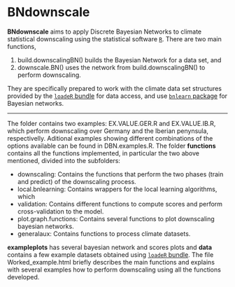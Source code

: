 BNdownscale
==========

**BNdownscale** aims to apply Discrete Bayesian Networks to climate statistical downscaling using the statistical software  [`R`](https://www.r-project.org/). There are two main functions,

1.  build.downscalingBN() builds the Bayesian Network for a data set, and 
2.  downscale.BN() uses the network from build.downscalingBN() to perform downscaling.

They are specifically prepared to work with the climate data set structures provided by the [`loadeR` bundle](https://github.com/SantanderMetGroup/loadeR) for data access, and use [`bnlearn` package](http://www.bnlearn.com/) for Bayesian networks.

***

The folder contains two examples: EX.VALUE.GER.R and EX.VALUE.IB.R, which perform downscaling over Germany and the Iberian penynsula, respectivelly. Aditional examples showing different combinations of the options available can be found in DBN.examples.R. The folder **functions** contains all the functions implemented, in particular the two above mentioned, divided into the subfolders:


* downscaling: Contains the functions that perform the two phases (train and predict) of the downscaling process.
* local.bnlearning: Contains wrappers for the local learning algorithms, which
* validation: Contains different functions to compute scores and perform cross-validation to the model.
* plot.graph.functions: Contains several functions to plot downscaling bayesian networks.
* generalaux: Contains functions to process climate datasets.

**exampleplots** has several bayesian network and scores plots and **data** contains a few example datasets obtained using [`loadeR` bundle](https://github.com/SantanderMetGroup/loadeR). The file Worked_example.html briefly describes the main functions and explains with several examples how to perform downscaling using all the functions developed.
